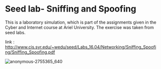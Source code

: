 # Seed lab- Sniffing and Spoofing

This is a laboratory simulation, which is part of the assignments given in the Cyber and Internet course at Ariel University. 
The exercise was taken from seed labs. 

link : http://www.cis.syr.edu/~wedu/seed/Labs_16.04/Networking/Sniffing_Spoofing/Sniffing_Spoofing.pdf 

![anonymous-2755365_640](https://user-images.githubusercontent.com/44750316/51082886-4f623180-1718-11e9-8806-03438e915b8f.jpg)
